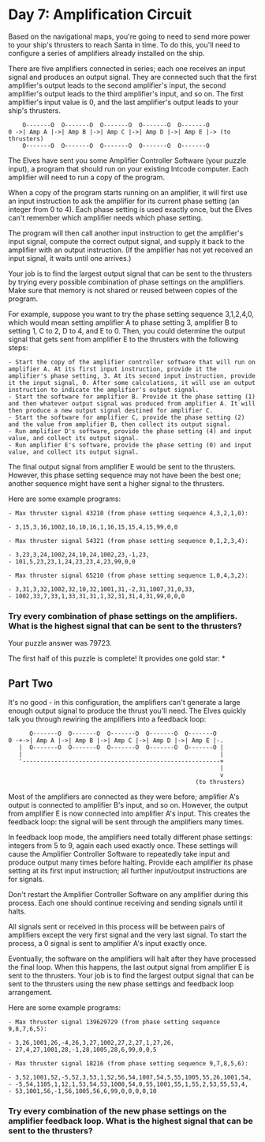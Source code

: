 # Day 7: Amplification Circuit

Based on the navigational maps, you're going to need to send more power to your ship's thrusters to reach Santa in time. To do this, you'll need to configure a series of amplifiers already installed on the ship.

There are five amplifiers connected in series; each one receives an input signal and produces an output signal. They are connected such that the first amplifier's output leads to the second amplifier's input, the second amplifier's output leads to the third amplifier's input, and so on. The first amplifier's input value is 0, and the last amplifier's output leads to your ship's thrusters.

        O-------O  O-------O  O-------O  O-------O  O-------O
    0 ->| Amp A |->| Amp B |->| Amp C |->| Amp D |->| Amp E |-> (to thrusters)
        O-------O  O-------O  O-------O  O-------O  O-------O

The Elves have sent you some Amplifier Controller Software (your puzzle input), a program that should run on your existing Intcode computer. Each amplifier will need to run a copy of the program.

When a copy of the program starts running on an amplifier, it will first use an input instruction to ask the amplifier for its current phase setting (an integer from 0 to 4). Each phase setting is used exactly once, but the Elves can't remember which amplifier needs which phase setting.

The program will then call another input instruction to get the amplifier's input signal, compute the correct output signal, and supply it back to the amplifier with an output instruction. (If the amplifier has not yet received an input signal, it waits until one arrives.)

Your job is to find the largest output signal that can be sent to the thrusters by trying every possible combination of phase settings on the amplifiers. Make sure that memory is not shared or reused between copies of the program.

For example, suppose you want to try the phase setting sequence 3,1,2,4,0, which would mean setting amplifier A to phase setting 3, amplifier B to setting 1, C to 2, D to 4, and E to 0. Then, you could determine the output signal that gets sent from amplifier E to the thrusters with the following steps:

    - Start the copy of the amplifier controller software that will run on amplifier A. At its first input instruction, provide it the amplifier's phase setting, 3. At its second input instruction, provide it the input signal, 0. After some calculations, it will use an output instruction to indicate the amplifier's output signal.
    - Start the software for amplifier B. Provide it the phase setting (1) and then whatever output signal was produced from amplifier A. It will then produce a new output signal destined for amplifier C.
    - Start the software for amplifier C, provide the phase setting (2) and the value from amplifier B, then collect its output signal.
    - Run amplifier D's software, provide the phase setting (4) and input value, and collect its output signal.
    - Run amplifier E's software, provide the phase setting (0) and input value, and collect its output signal.

The final output signal from amplifier E would be sent to the thrusters. However, this phase setting sequence may not have been the best one; another sequence might have sent a higher signal to the thrusters.

Here are some example programs:

    - Max thruster signal 43210 (from phase setting sequence 4,3,2,1,0):

    - 3,15,3,16,1002,16,10,16,1,16,15,15,4,15,99,0,0

    - Max thruster signal 54321 (from phase setting sequence 0,1,2,3,4):

    - 3,23,3,24,1002,24,10,24,1002,23,-1,23,
    - 101,5,23,23,1,24,23,23,4,23,99,0,0

    - Max thruster signal 65210 (from phase setting sequence 1,0,4,3,2):

    - 3,31,3,32,1002,32,10,32,1001,31,-2,31,1007,31,0,33,
    - 1002,33,7,33,1,33,31,31,1,32,31,31,4,31,99,0,0,0

### Try every combination of phase settings on the amplifiers. What is the highest signal that can be sent to the thrusters?

Your puzzle answer was 79723.

The first half of this puzzle is complete! It provides one gold star: *

## Part Two

It's no good - in this configuration, the amplifiers can't generate a large enough output signal to produce the thrust you'll need. The Elves quickly talk you through rewiring the amplifiers into a feedback loop:

          O-------O  O-------O  O-------O  O-------O  O-------O
    0 -+->| Amp A |->| Amp B |->| Amp C |->| Amp D |->| Amp E |-.
       |  O-------O  O-------O  O-------O  O-------O  O-------O |
       |                                                        |
       '--------------------------------------------------------+
                                                                |
                                                                v
                                                         (to thrusters)

Most of the amplifiers are connected as they were before; amplifier A's output is connected to amplifier B's input, and so on. However, the output from amplifier E is now connected into amplifier A's input. This creates the feedback loop: the signal will be sent through the amplifiers many times.

In feedback loop mode, the amplifiers need totally different phase settings: integers from 5 to 9, again each used exactly once. These settings will cause the Amplifier Controller Software to repeatedly take input and produce output many times before halting. Provide each amplifier its phase setting at its first input instruction; all further input/output instructions are for signals.

Don't restart the Amplifier Controller Software on any amplifier during this process. Each one should continue receiving and sending signals until it halts.

All signals sent or received in this process will be between pairs of amplifiers except the very first signal and the very last signal. To start the process, a 0 signal is sent to amplifier A's input exactly once.

Eventually, the software on the amplifiers will halt after they have processed the final loop. When this happens, the last output signal from amplifier E is sent to the thrusters. Your job is to find the largest output signal that can be sent to the thrusters using the new phase settings and feedback loop arrangement.

Here are some example programs:

    - Max thruster signal 139629729 (from phase setting sequence 9,8,7,6,5):

    - 3,26,1001,26,-4,26,3,27,1002,27,2,27,1,27,26,
    - 27,4,27,1001,28,-1,28,1005,28,6,99,0,0,5

    - Max thruster signal 18216 (from phase setting sequence 9,7,8,5,6):

    - 3,52,1001,52,-5,52,3,53,1,52,56,54,1007,54,5,55,1005,55,26,1001,54,
    - -5,54,1105,1,12,1,53,54,53,1008,54,0,55,1001,55,1,55,2,53,55,53,4,
    - 53,1001,56,-1,56,1005,56,6,99,0,0,0,0,10

### Try every combination of the new phase settings on the amplifier feedback loop. What is the highest signal that can be sent to the thrusters?

